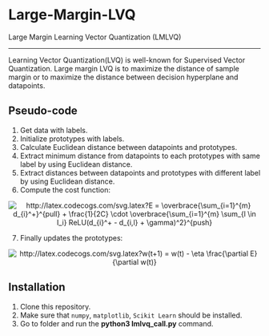 # Large-Margin-LVQ
Large Margin Learning Vector Quantization (LMLVQ)

----------------------------------------------------------------------------------------------------------------------------------
Learning Vector Quantization(LVQ) is well-known for Supervised Vector Quantization. Large margin LVQ is to maximize the distance of sample margin or to maximize the distance between decision hyperplane and datapoints.

## Pseudo-code

1) Get data with labels.
2) Initialize prototypes with labels.
3) Calculate Euclidean distance between datapoints and prototypes.
4) Extract minimum distance from datapoints to each prototypes with same label by using Euclidean distance.
5) Extract distances between datapoints and prototypes with different label by using Euclidean distance.
6) Compute the cost function:

<p align="center">
  <img src="http://latex.codecogs.com/svg.latex?E&space;=&space;\overbrace{\sum_{i=1}^{m}&space;d_{i}^&plus;}^{pull}&space;&plus;&space;\frac{1}{2C}&space;\cdot&space;\overbrace{\sum_{i=1}^{m}&space;\sum_{l&space;\in&space;I_i}&space;ReLU(d_{i}^&plus;&space;-&space;d_{i,l}&space;&plus;&space;\gamma)^2}^{push}&space;" title="http://latex.codecogs.com/svg.latex?E = \overbrace{\sum_{i=1}^{m} d_{i}^+}^{pull} + \frac{1}{2C} \cdot \overbrace{\sum_{i=1}^{m} \sum_{l \in I_i} ReLU(d_{i}^+ - d_{i,l} + \gamma)^2}^{push} " />
</p>

7) Finally updates the prototypes:
<p align="center">
  <img src="http://latex.codecogs.com/svg.latex?w(t&plus;1)&space;=&space;w(t)&space;-&space;\eta&space;\frac{\partial&space;E}{\partial&space;w(t)}" title="http://latex.codecogs.com/svg.latex?w(t+1) = w(t) - \eta \frac{\partial E}{\partial w(t)}" />
</p>

## Installation
1) Clone this repository.
2) Make sure that `numpy`, `matplotlib`, `Scikit Learn` should be installed.
3) Go to folder and run the **python3 lmlvq_call.py** command.

